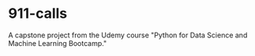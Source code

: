 # 911-calls
A capstone project from the Udemy course "Python for Data Science and Machine Learning Bootcamp."
